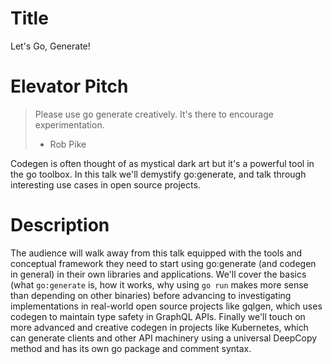 # Title

Let's Go, Generate!

# Elevator Pitch

> Please use go generate creatively. It's there to encourage experimentation.
>
> - Rob Pike

Codegen is often thought of as mystical dark art but it's a powerful
tool in the go toolbox. In this talk we'll demystify go:generate, and
talk through interesting use cases in open source projects.

# Description

The audience will walk away from this talk equipped with the tools and
conceptual framework they need to start using go:generate (and codegen
in general) in their own libraries and applications. We'll cover the
basics (what `go:generate` is, how it works, why using `go run` makes
more sense than depending on other binaries) before advancing to
investigating implementations in real-world open source projects like
gqlgen, which uses codegen to maintain type safety in GraphQL
APIs. Finally we'll touch on more advanced and creative codegen in
projects like Kubernetes, which can generate clients and other API
machinery using a universal DeepCopy method and has its own go package
and comment syntax.
